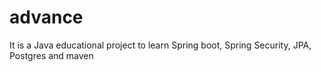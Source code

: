 # advance
It is a Java educational project to learn Spring boot, Spring Security, JPA, Postgres and maven
